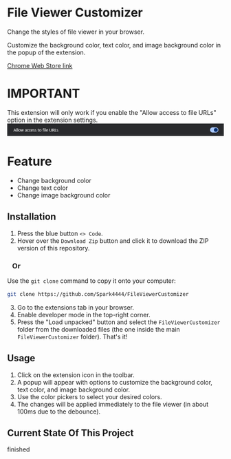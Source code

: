 # File Viewer Customizer
Change the styles of file viewer in your browser.

Customize the background color, text color, and image background color in the popup of the extension.

[Chrome Web Store link](https://chrome.google.com/webstore/devconsole/04e1259d-7268-406c-b779-5e0c8abd36cd/nkmlfminoimdghckhoonfihonkegakgj/edit)

# IMPORTANT
This extension will only work if you enable the "Allow access to file URLs" option in the extension settings.
![Screenshot](notice.png)

# Feature
- Change background color
- Change text color
- Change image background color

## Installation

1. Press the blue button `<> Code`.
2. Hover over the `Download Zip` button and click it to download the ZIP version of this repository.

### &nbsp;&nbsp;&nbsp;Or

Use the `git clone` command to copy it onto your computer:
```bash
git clone https://github.com/Spark4444/FileViewerCustomizer
```
3. Go to the extensions tab in your browser.
4. Enable developer mode in the top-right corner.
5. Press the "Load unpacked" button and select the `FileViewerCustomizer` folder from the downloaded files (the one inside the main `FileViewerCustomizer` folder). That's it!

## Usage

1. Click on the extension icon in the toolbar.
2. A popup will appear with options to customize the background color, text color, and image background color.
3. Use the color pickers to select your desired colors.
4. The changes will be applied immediately to the file viewer (in about 100ms due to the debounce).

## Current State Of This Project
finished